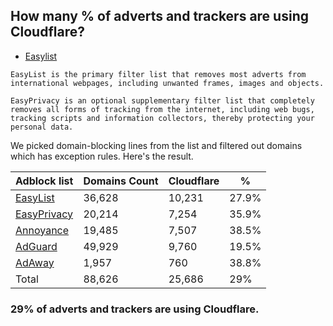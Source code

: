 ## How many % of adverts and trackers are using Cloudflare?


- [Easylist](https://web.archive.org/web/20210516110248/https://easylist.to/)
```
EasyList is the primary filter list that removes most adverts from international webpages, including unwanted frames, images and objects.

EasyPrivacy is an optional supplementary filter list that completely removes all forms of tracking from the internet, including web bugs, tracking scripts and information collectors, thereby protecting your personal data.
```


We picked domain-blocking lines from the list and filtered out domains which has exception rules.
Here's the result.


| Adblock list | Domains Count | Cloudflare | % |
| --- | --- | --- | --- |
| [EasyList](https://easylist.to/easylist/easylist.txt) | 36,628 | 10,231 | 27.9% |
| [EasyPrivacy](https://easylist.to/easylist/easyprivacy.txt) | 20,214 | 7,254 | 35.9% |
| [Annoyance](https://secure.fanboy.co.nz/fanboy-annoyance.txt) | 19,485 | 7,507 | 38.5% |
| [AdGuard](https://adguardteam.github.io/AdGuardSDNSFilter/Filters/filter.txt) | 49,929 | 9,760 | 19.5% |
| [AdAway](https://raw.githubusercontent.com/AdAway/adaway.github.io/master/hosts.txt) | 1,957 | 760 | 38.8% |
| Total | 88,626 | 25,686 | 29% |


### 29% of adverts and trackers are using Cloudflare.
